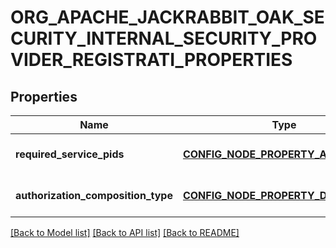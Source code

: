 # ORG_APACHE_JACKRABBIT_OAK_SECURITY_INTERNAL_SECURITY_PROVIDER_REGISTRATI_PROPERTIES

## Properties
Name | Type | Description | Notes
------------ | ------------- | ------------- | -------------
**required_service_pids** | [**CONFIG_NODE_PROPERTY_ARRAY**](configNodePropertyArray.md) |  | [optional] [default to null]
**authorization_composition_type** | [**CONFIG_NODE_PROPERTY_DROP_DOWN**](configNodePropertyDropDown.md) |  | [optional] [default to null]

[[Back to Model list]](../README.md#documentation-for-models) [[Back to API list]](../README.md#documentation-for-api-endpoints) [[Back to README]](../README.md)


